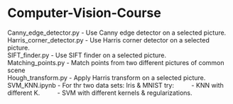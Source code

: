 # Computer-Vision-Course

Canny_edge_detector.py    - Use Canny edge detector on a selected picture.\
Harris_corner_detector.py	- Use Harris corner detector on a selected picture.\
SIFT_finder.py	           - Use SIFT finder on a selected picture.\
Matching_points.py	       - Match points from two different pictures of common scene\
Hough_transform.py	       - Apply Harris transform on a selected picture.\
SVM_KNN.ipynb             - For thr two data sets: Iris & MNIST try:
&nbsp;&nbsp;&nbsp;&nbsp;&nbsp;&nbsp;&nbsp;&nbsp;&nbsp;- KNN with different K.
&nbsp;&nbsp;&nbsp;&nbsp;&nbsp;&nbsp;&nbsp;&nbsp;&nbsp;- SVM with different kernels & regularizations.

